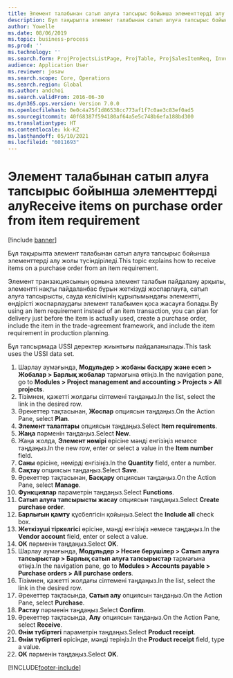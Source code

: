 ```yaml
---
title: Элемент талабынан сатып алуға тапсырыс бойынша элементтерді алу
description: Бұл тақырыпта элемент талабынан сатып алуға тапсырыс бойынша элементтерді алу жолы түсіндіріледі.
author: Yowelle
ms.date: 08/06/2019
ms.topic: business-process
ms.prod: ''
ms.technology: ''
ms.search.form: ProjProjectsListPage, ProjTable, ProjSalesItemReq, InventItemIdLookupSimple, PurchCreateFromSalesOrder, VendAccountItemLookup, PurchTable, PurchEditLines
audience: Application User
ms.reviewer: josaw
ms.search.scope: Core, Operations
ms.search.region: Global
ms.author: andchoi
ms.search.validFrom: 2016-06-30
ms.dyn365.ops.version: Version 7.0.0
ms.openlocfilehash: 0e0c4a75f1d86538cc773af1f7c0ae3c83ef0ad5
ms.sourcegitcommit: 40f68387f594180af64a5e5c748b6efa188bd300
ms.translationtype: HT
ms.contentlocale: kk-KZ
ms.lasthandoff: 05/10/2021
ms.locfileid: "6011693"
---
```

# <a name="receive-items-on-purchase-order-from-item-requirement"></a><span data-ttu-id="892cc-103">Элемент талабынан сатып алуға тапсырыс бойынша элементтерді алу</span><span class="sxs-lookup"><span data-stu-id="892cc-103">Receive items on purchase order from item requirement</span></span>

[!include [banner](../../includes/banner.md)]

<span data-ttu-id="892cc-104">Бұл тақырыпта элемент талабынан сатып алуға тапсырыс бойынша элементтерді алу жолы түсіндіріледі.</span><span class="sxs-lookup"><span data-stu-id="892cc-104">This topic explains how to receive items on a purchase order from an item requirement.</span></span>

<span data-ttu-id="892cc-105">Элемент транзакциясының орнына элемент талабын пайдалану арқылы, элементті нақты пайдаланбас бұрын жеткізуді жоспарлауға, сатып алуға тапсырысты, сауда келісімінің құрылымындағы элементті, өндірісті жоспарлаудағы элемент талабымен қоса жасауға болады.</span><span class="sxs-lookup"><span data-stu-id="892cc-105">By using an item requirement instead of an item transaction, you can plan for delivery just before the item is actually used, create a purchase order, include the item in the trade-agreement framework, and include the item requirement in production planning.</span></span> 

<span data-ttu-id="892cc-106">Бұл тапсырмада USSI деректер жиынтығы пайдаланылады.</span><span class="sxs-lookup"><span data-stu-id="892cc-106">This task uses the USSI data set.</span></span>

1. <span data-ttu-id="892cc-107">Шарлау аумағында, **Модульдер > жобаны басқару және есеп > Жобалар > Барлық жобалар** тармағына өтіңіз.</span><span class="sxs-lookup"><span data-stu-id="892cc-107">In the navigation pane, go to **Modules > Project management and accounting > Projects > All projects**.</span></span>
2. <span data-ttu-id="892cc-108">Тізімнен, қажетті жолдағы сілтемені таңдаңыз.</span><span class="sxs-lookup"><span data-stu-id="892cc-108">In the list, select the link in the desired row.</span></span>
3. <span data-ttu-id="892cc-109">Әрекеттер тақтасынан, **Жоспар** опциясын таңдаңыз.</span><span class="sxs-lookup"><span data-stu-id="892cc-109">On the Action Pane, select **Plan**.</span></span>
4. <span data-ttu-id="892cc-110">**Элемент талаптары** опциясын таңдаңыз.</span><span class="sxs-lookup"><span data-stu-id="892cc-110">Select **Item requirements**.</span></span>
5. <span data-ttu-id="892cc-111">**Жаңа** пәрменін таңдаңыз.</span><span class="sxs-lookup"><span data-stu-id="892cc-111">Select **New**.</span></span>
6. <span data-ttu-id="892cc-112">Жаңа жолда, **Элемент нөмірі** өрісіне мәнді енгізіңіз немесе таңдаңыз.</span><span class="sxs-lookup"><span data-stu-id="892cc-112">In the new row, enter or select a value in the **Item number** field.</span></span>
7. <span data-ttu-id="892cc-113">**Саны** өрісіне, нөмірді енгізіңіз.</span><span class="sxs-lookup"><span data-stu-id="892cc-113">In the **Quantity** field, enter a number.</span></span>
8. <span data-ttu-id="892cc-114">**Сақтау** опциясын таңдаңыз.</span><span class="sxs-lookup"><span data-stu-id="892cc-114">Select **Save**.</span></span>
9. <span data-ttu-id="892cc-115">Әрекеттер тақтасынан, **Басқару** опциясын таңдаңыз.</span><span class="sxs-lookup"><span data-stu-id="892cc-115">On the Action Pane, select **Manage**.</span></span>
10. <span data-ttu-id="892cc-116">**Функциялар** параметрін таңдаңыз.</span><span class="sxs-lookup"><span data-stu-id="892cc-116">Select **Functions**.</span></span>
11. <span data-ttu-id="892cc-117">**Сатып алуға тапсырысты жасау** опциясын таңдаңыз.</span><span class="sxs-lookup"><span data-stu-id="892cc-117">Select **Create purchase order**.</span></span>
12. <span data-ttu-id="892cc-118">**Барлығын қамту** құсбелгісін қойыңыз.</span><span class="sxs-lookup"><span data-stu-id="892cc-118">Select the **Include all** check box.</span></span>
13. <span data-ttu-id="892cc-119">**Жеткізуші тіркелгісі** өрісіне, мәнді енгізіңіз немесе таңдаңыз.</span><span class="sxs-lookup"><span data-stu-id="892cc-119">In the **Vendor account** field, enter or select a value.</span></span>
14. <span data-ttu-id="892cc-120">**OK** пәрменін таңдаңыз.</span><span class="sxs-lookup"><span data-stu-id="892cc-120">Select **OK**.</span></span>
15. <span data-ttu-id="892cc-121">Шарлау аумағында, **Модульдер > Несие берушілер > Сатып алуға тапсырыстар > Барлық сатып алуға тапсырыстар** тармағына өтіңіз.</span><span class="sxs-lookup"><span data-stu-id="892cc-121">In the navigation pane, go to **Modules > Accounts payable > Purchase orders > All purchase orders**.</span></span>
16. <span data-ttu-id="892cc-122">Тізімнен, қажетті жолдағы сілтемені таңдаңыз.</span><span class="sxs-lookup"><span data-stu-id="892cc-122">In the list, select the link in the desired row.</span></span>
17. <span data-ttu-id="892cc-123">Әрекеттер тақтасында, **Сатып алу** опциясын таңдаңыз.</span><span class="sxs-lookup"><span data-stu-id="892cc-123">On the Action Pane, select **Purchase**.</span></span>
18. <span data-ttu-id="892cc-124">**Растау** пәрменін таңдаңыз.</span><span class="sxs-lookup"><span data-stu-id="892cc-124">Select **Confirm**.</span></span>
19. <span data-ttu-id="892cc-125">Әрекеттер тақтасында, **Алу** опциясын таңдаңыз.</span><span class="sxs-lookup"><span data-stu-id="892cc-125">On the Action Pane, select **Receive**.</span></span>
20. <span data-ttu-id="892cc-126">**Өнім түбіртегі** параметрін таңдаңыз.</span><span class="sxs-lookup"><span data-stu-id="892cc-126">Select **Product receipt**.</span></span>
21. <span data-ttu-id="892cc-127">**Өнім түбіртегі** өрісінде, мәнді теріңіз.</span><span class="sxs-lookup"><span data-stu-id="892cc-127">In the **Product receipt** field, type a value.</span></span>
22. <span data-ttu-id="892cc-128">**OK** пәрменін таңдаңыз.</span><span class="sxs-lookup"><span data-stu-id="892cc-128">Select **OK**.</span></span>



[!INCLUDE[footer-include](../../includes/footer-banner.md)]